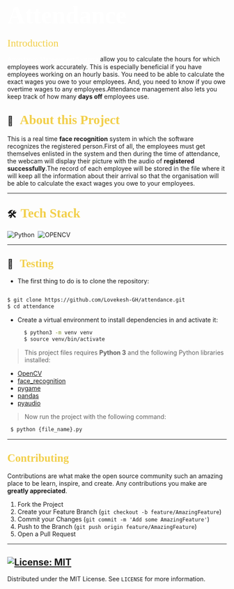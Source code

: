 # <span style="color:#fff; font-family: 'Bebas Neue'; font-size: 2em;">**Attendance** </span>

<span style="color: #f2cf4a; font-family: Babas; font-size: 1.7em;">Introduction
</span>

<span style="color:#fff; font-family: 'Bebas Neue'; font-size: 1.1em;">Attendance Management Systems </span> allow you to calculate the hours for which employees work accurately. This is especially beneficial if you have employees working on an hourly basis. You need to be able to calculate the exact wages you owe to your employees. And, you need to know if you owe overtime wages to any employees.Attendance management also lets you keep track of how many **days off** employees use.

## 🔭 &nbsp; <span style="color: #f2cf4a; font-family: Babas; font-size: 1.4em;">About this Project
</span>

This is a real time **face recognition** system in which the software recognizes the registered person.First of all, the employees
must get themselves enlisted in the system and then during the time of attendance, the webcam will display their picture with the audio of **registered successfully**.The record of each employee will be stored in the file where it will keep all the information about their arrival so that the organisation will be able to calculate the exact wages you owe to your employees.

----
## 🛠 &nbsp;<span style="color: #f2cf4a; font-family: Babas; font-size: 1.4em;">Tech Stack
</span>

![Python](https://img.shields.io/badge/python%20-%2314354C.svg?&style=for-the-badge&logo=python&logoColor=white)&nbsp;
![OPENCV](https://img.shields.io/badge/OpenCV-27338e?style=for-the-badge&logo=OpenCV&logoColor=white)

----
## 💼 &nbsp; <span style="color: #f2cf4a; font-family: Babas; font-size: 1.2em;">Testing
</span>

- The first thing to do is to clone the repository:

```sh

$ git clone https://github.com/Lovekesh-GH/attendance.git
$ cd attendance

```


- Create a virtual environment to install dependencies in and activate it:

  ```sh
    $ python3 -m venv venv
    $ source venv/bin/activate
    ```


> This project files requires **Python 3** and the following Python libraries installed:
- [OpenCV](https://opencv.org/)
- [face_recognition](https://pypi.org/project/face-recognition/)
- [pygame](https://pypi.org/project/pygame/)
- [pandas](https://pypi.org/project/pandas/)
- [pyaudio](https://pypi.org/project/PyAudio/)



> Now run the project with the following command:
```bash
 $ python {file_name}.py
```  

----
<!-- CONTRIBUTING -->
## <span style="color: #f2cf4a; font-family: Babas; font-size: 1.2em;">Contributing
</span>


Contributions are what make the open source community such an amazing place to be learn, inspire, and create. Any contributions you make are **greatly appreciated**.

1. Fork the Project
2. Create your Feature Branch (`git checkout -b feature/AmazingFeature`)
3. Commit your Changes (`git commit -m 'Add some AmazingFeature'`)
4. Push to the Branch (`git push origin feature/AmazingFeature`)
5. Open a Pull Request

----

<!-- LICENSE -->
## [![License: MIT](https://img.shields.io/badge/License-MIT-yellow.svg)](https://opensource.org/licenses/MIT)  

Distributed under the MIT License. See `LICENSE` for more information.